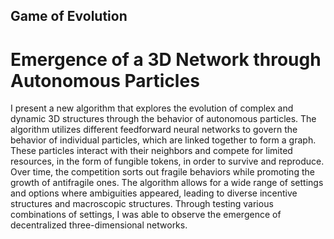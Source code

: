 ## Game of Evolution 
# Emergence of a 3D Network through Autonomous Particles

I present a new algorithm that explores the evolution of complex and dynamic 3D structures through the behavior of autonomous particles. The algorithm utilizes different feedforward neural networks to govern the behavior of individual particles, which are linked together to form a graph. These particles interact with their neighbors and compete for limited resources, in the form of fungible tokens, in order to survive and reproduce. Over time, the competition sorts out fragile behaviors while promoting the growth of antifragile ones. The algorithm allows for a wide range of settings and options where ambiguities appeared, leading to diverse incentive structures and macroscopic structures. Through testing various combinations of settings, I was able to observe the emergence of decentralized three-dimensional networks.

